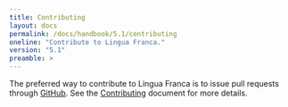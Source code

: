 ```yaml
---
title: Contributing
layout: docs
permalink: /docs/handbook/5.1/contributing
oneline: "Contribute to Lingua Franca."
version: "5.1"
preamble: >
---
```


The preferred way to contribute to Lingua Franca is to issue pull requests through [GitHub](https://github.com/lf-lang/lingua-franca).
See the [Contributing](https://github.com/lf-lang/lingua-franca/blob/master/CONTRIBUTING.md) document for more details.

